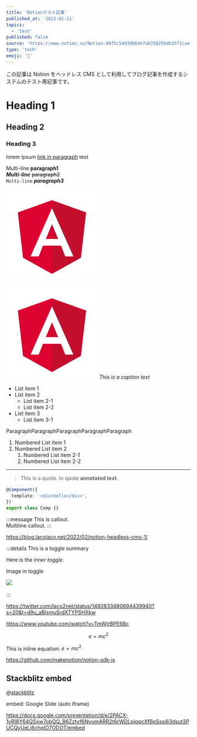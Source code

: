 ```yaml
---
title: 'Notionテスト記事'
published_at: '2022-02-11'
topics:
  - 'test'
published: false
source: 'https://www.notion.so/Notion-80f5c54939b64e7ab25825bdb35f1cae'
type: 'tech'
emoji: '📝'
---
```


この記事は Notion をヘッドレス CMS として利用してブログ記事を作成するシステムのテスト用記事です。

# Heading 1

## Heading 2

### Heading 3

lorem ipsum [link in paragraph](https://www.google.com) test

Multi-line **paragraph1**  
**_Multi-line_** ~~paragraph2~~  
`Multi-line` _**paragraph3**_

![](</images/notion-test-post/7b83dc98-a03f-425c-a4a1-df0fe492714b/angular_(1).png>)

![](</images/notion-test-post/193122c7-3622-4210-ad72-3ac7363e970c/angular_(1).png>)
_This is a caption text_

- List item 1
- List item 2
  - List item 2-1
  - List item 2-2
- List item 3
  - List item 3-1

ParagraphParagraphParagraphParagraphParagraph

1. Numbered List item 1
1. Numbered List item 2
   1. Numbered List item 2-1
   1. Numbered List item 2-2

---

> This is a quote. In quote **annotated text**.

```typescript
@Component({
  template: '<div>hello</div>',
})
export class Comp {}
```

:::message
This is callout.  
Multiline callout.
:::

https://blog.lacolaco.net/2022/02/notion-headless-cms-1/

:::details This is a toggle summary

Here is the _inner toggle._

Image in toggle

![](https://images.unsplash.com/photo-1619546813926-a78fa6372cd2?ixlib=rb-1.2.1&q=85&fm=jpg&crop=entropy&cs=srgb)

:::

https://twitter.com/laco2net/status/1492833480694439940?s=20&t=d9u_aBlsmuSrdXTYPSHXkw

https://www.youtube.com/watch?v=TmWIrBPE6Bc

$$
e=mc^2
$$

This is inline equation: $e=mc^2$

<!--table_of_contents-->
<!--{"object":"block","id":"c3906a6f-cd9c-4985-934a-c55aa0420747","parent":{"type":"page_id","page_id":"80f5c549-39b6-4e7a-b258-25bdb35f1cae"},"created_time":"2022-02-13T16:08:00.000Z","last_edited_time":"2022-02-13T16:08:00.000Z","created_by":{"object":"user","id":"f4f222d4-d508-405d-ba6c-da82ee26ee54"},"last_edited_by":{"object":"user","id":"f4f222d4-d508-405d-ba6c-da82ee26ee54"},"has_children":false,"archived":false,"type":"table_of_contents","table_of_contents":{"color":"gray"}}-->

<!--table-->
<!--{"object":"block","id":"5b6d8f1d-26f2-4754-8cb3-a66aa3b95544","parent":{"type":"page_id","page_id":"80f5c549-39b6-4e7a-b258-25bdb35f1cae"},"created_time":"2022-02-13T16:11:00.000Z","last_edited_time":"2022-02-13T16:11:00.000Z","created_by":{"object":"user","id":"f4f222d4-d508-405d-ba6c-da82ee26ee54"},"last_edited_by":{"object":"user","id":"f4f222d4-d508-405d-ba6c-da82ee26ee54"},"has_children":true,"archived":false,"type":"table","table":{"table_width":2,"has_column_header":false,"has_row_header":false},"children":[{"object":"block","id":"b65cbedb-317e-48d5-bcdb-03551b833885","parent":{"type":"block_id","block_id":"5b6d8f1d-26f2-4754-8cb3-a66aa3b95544"},"created_time":"2022-02-13T16:11:00.000Z","last_edited_time":"2022-02-13T16:11:00.000Z","created_by":{"object":"user","id":"f4f222d4-d508-405d-ba6c-da82ee26ee54"},"last_edited_by":{"object":"user","id":"f4f222d4-d508-405d-ba6c-da82ee26ee54"},"has_children":false,"archived":false,"type":"table_row","table_row":{"cells":[[{"type":"text","text":{"content":"0,0","link":null},"annotations":{"bold":false,"italic":false,"strikethrough":false,"underline":false,"code":false,"color":"default"},"plain_text":"0,0","href":null}],[{"type":"text","text":{"content":"0,1","link":null},"annotations":{"bold":false,"italic":false,"strikethrough":false,"underline":false,"code":false,"color":"default"},"plain_text":"0,1","href":null}]]}},{"object":"block","id":"58ae5509-56c5-4615-9c94-d1ff86d31337","parent":{"type":"block_id","block_id":"5b6d8f1d-26f2-4754-8cb3-a66aa3b95544"},"created_time":"2022-02-13T16:11:00.000Z","last_edited_time":"2022-02-13T16:11:00.000Z","created_by":{"object":"user","id":"f4f222d4-d508-405d-ba6c-da82ee26ee54"},"last_edited_by":{"object":"user","id":"f4f222d4-d508-405d-ba6c-da82ee26ee54"},"has_children":false,"archived":false,"type":"table_row","table_row":{"cells":[[{"type":"text","text":{"content":"1,0","link":null},"annotations":{"bold":false,"italic":false,"strikethrough":false,"underline":false,"code":false,"color":"default"},"plain_text":"1,0","href":null}],[{"type":"text","text":{"content":"1,1","link":null},"annotations":{"bold":false,"italic":false,"strikethrough":false,"underline":false,"code":false,"color":"default"},"plain_text":"1,1","href":null}]]}},{"object":"block","id":"30464eb2-6360-410f-9b84-8e21d0f43237","parent":{"type":"block_id","block_id":"5b6d8f1d-26f2-4754-8cb3-a66aa3b95544"},"created_time":"2022-02-13T16:11:00.000Z","last_edited_time":"2022-02-14T00:03:00.000Z","created_by":{"object":"user","id":"f4f222d4-d508-405d-ba6c-da82ee26ee54"},"last_edited_by":{"object":"user","id":"f4f222d4-d508-405d-ba6c-da82ee26ee54"},"has_children":false,"archived":false,"type":"table_row","table_row":{"cells":[[{"type":"text","text":{"content":"2,0","link":null},"annotations":{"bold":false,"italic":false,"strikethrough":false,"underline":false,"code":false,"color":"default"},"plain_text":"2,0","href":null}],[{"type":"text","text":{"content":"2,1","link":null},"annotations":{"bold":false,"italic":false,"strikethrough":false,"underline":false,"code":false,"color":"default"},"plain_text":"2,1","href":null}]]}}]}-->

https://github.com/makenotion/notion-sdk-js

## Stackblitz embed

@[stackblitz](https://stackblitz.com/edit/angular-ivy-qxbz13?embed=1&file=src/app/fancy-button/fancy-button.component.ts)

embed: Google Slide (auto iframe)

https://docs.google.com/presentation/d/e/2PACX-1vRI8Y64QSxw7obQQ_B6Zztyf6NvumARR2t6rWDLpipqcXfBeSssi63dsut3PUCQyUeLj6chqlO7ODOT/embed
